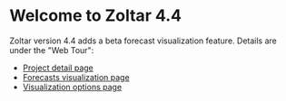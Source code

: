 # Welcome to Zoltar 4.4

Zoltar version 4.4 adds a beta forecast visualization feature. Details are under the "Web Tour":

- [Project detail page](ProjectDetailPage.md)
- [Forecasts visualization page](ForecastsVisualizationPage.md)
- [Visualization options page](VisualizationOptionsPage.md)
